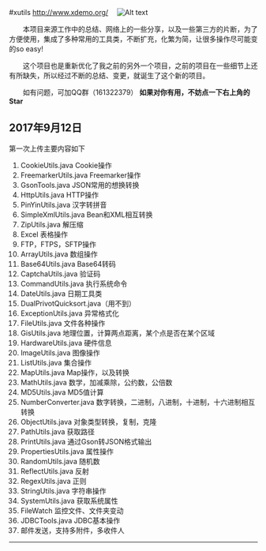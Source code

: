
#xutils http://www.xdemo.org/ 　![Alt text](http://upload-images.jianshu.io/upload_images/607529-01ad59870a978b72.png?imageMogr2/auto-orient/strip%7CimageView2/2/w/1240)

　　本项目来源工作中的总结、网络上的一些分享，以及一些第三方的片断，为了方便使用，集成了多种常用的工具类，不断扩充，化繁为简，让很多操作尽可能变的so easy!

　　这个项目也是重新优化了我之前的另外一个项目，之前的项目在一些细节上还有所缺失，所以经过不断的总结、变更，就诞生了这个新的项目。

　　如有问题，可加QQ群（161322379）
	**如果对你有用，不妨点一下右上角的Star**

2017年9月12日
----------
第一次上传主要内容如下

 1. CookieUtils.java Cookie操作
 2. FreemarkerUtils.java Freemarker操作
 3. GsonTools.java JSON常用的想换转换
 4. HttpUtils.java HTTP操作
 5. PinYinUtils.java 汉字转拼音
 6. SimpleXmlUtils.java Bean和XML相互转换
 7. ZipUtils.java	解压缩
 7. Excel 表格操作
 8. FTP，FTPS，SFTP操作
 9. ArrayUtils.java 数组操作
 10. Base64Utils.java Base64转码
 11. CaptchaUtils.java 验证码
 12. CommandUtils.java 执行系统命令
 13. DateUtils.java 日期工具类
 14. DualPrivotQuicksort.java（用不到）
 15. ExceptionUtils.java 异常格式化
 16. FileUtils.java 文件各种操作
 17. GisUtils.java 地理位置，计算两点距离，某个点是否在某个区域
 18. HardwareUtils.java 硬件信息
 19. ImageUtils.java 图像操作
 20. ListUtils.java 集合操作
 21. MapUtils.java Map操作，以及转换
 22. MathUtils.java 数学，加减乘除，公约数，公倍数
 23. MD5Utils.java MD5值计算
 24. NumberConverter.java 数字转换，二进制，八进制，十进制，十六进制相互转换
 26. ObjectUtils.java 对象类型转换，复制，克隆
 27. PathUtils.java 获取路径
 28. PrintUtils.java 通过Gson转JSON格式输出
 29. PropertiesUtils.java 属性操作
 30. RandomUtils.java 随机数
 31. ReflectUtils.java 反射
 32. RegexUtils.java 正则
 33. StringUtils.java 字符串操作
 34. SystemUtils.java 获取系统属性
 35. FileWatch 监控文件、文件夹变动
 36. JDBCTools.java JDBC基本操作
 37. 邮件发送，支持多附件，多收件人
----------
